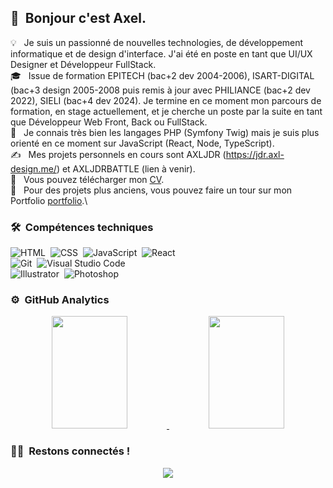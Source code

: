 ## 👋 &nbsp;Bonjour c'est Axel.

💡 &nbsp; Je suis un passionné de nouvelles technologies, de développement informatique et de design d'interface. J'ai été en poste en tant que UI/UX Designer et Développeur FullStack.\
🎓 &nbsp; Issue de formation EPITECH (bac+2 dev 2004-2006), ISART-DIGITAL (bac+3 design 2005-2008 puis remis à jour avec PHILIANCE (bac+2 dev 2022), SIELI (bac+4 dev 2024). Je termine en ce moment mon parcours de formation, en stage actuellement, et je cherche un poste par la suite en tant que Développeur Web Front, Back ou FullStack.\
🌱 &nbsp; Je connais très bien les langages PHP (Symfony Twig) mais je suis plus orienté en ce moment sur JavaScript (React, Node, TypeScript).\
✍️ &nbsp; Mes projets personnels en cours sont AXLJDR (https://jdr.axl-design.me/) et AXLJDRBATTLE (lien à venir).\
📄 &nbsp; Vous pouvez télécharger mon [CV](https://axl-design.me/cv_oncu_axel_avr_2022.pdf).\
📄 &nbsp; Pour des projets plus anciens, vous pouvez faire un tour sur mon Portfolio [portfolio](https://axelein.wixsite.com/portfolio).\

### 🛠 &nbsp;Compétences techniques

![HTML](https://img.shields.io/badge/-HTML-05122A?style=flat&logo=HTML5)&nbsp;
![CSS](https://img.shields.io/badge/-CSS-05122A?style=flat&logo=CSS3&logoColor=1572B6)&nbsp;
![JavaScript](https://img.shields.io/badge/-JavaScript-05122A?style=flat&logo=javascript)&nbsp;
![React](https://img.shields.io/badge/-React-05122A?style=flat&logo=react)&nbsp;\
![Git](https://img.shields.io/badge/-Git-05122A?style=flat&logo=git)&nbsp;
![Visual Studio Code](https://img.shields.io/badge/-Visual%20Studio%20Code-05122A?style=flat&logo=visual-studio-code&logoColor=007ACC)&nbsp;\
![Illustrator](https://img.shields.io/badge/-Illustrator-05122A?style=flat&logo=adobe-illustrator)&nbsp;
![Photoshop](https://img.shields.io/badge/-Photoshop-05122A?style=flat&logo=adobe-photoshop)&nbsp;

### ⚙️ &nbsp;GitHub Analytics

<p align="center">
<a href="https://github.com/Axel-EIN">
  <img height="180em" width="49%" src="https://github-readme-stats-eight-theta.vercel.app/api?username=Axel-EIN&show_icons=true&theme=algolia&include_all_commits=true&count_private=true"/>
  <img height="180em" width="49%" src="https://github-readme-stats-eight-theta.vercel.app/api/top-langs/?username=Axel-EIN&layout=compact&langs_count=8&theme=algolia"/>
</a>
</p>

### 🤝🏻 &nbsp;Restons connectés !

<p align="center">
<a href="[https://www.linkedin.com/in/axel-turan](www.linkedin.com/in/axel-turan)"><img src="https://img.shields.io/badge/-Axel%20Turan-0077B5?style=flat&logo=Linkedin&logoColor=white"/></a>
</p>
